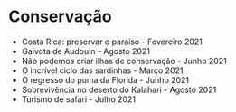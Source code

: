 # Conservação

* Costa Rica: preservar o paraíso - Fevereiro 2021
* Gaivota de Audouin - Agosto 2021
* Não podemos criar ilhas de conservação - Junho 2021
* O incrível ciclo das sardinhas - Março 2021
* O regresso do puma da Florida - Junho 2021
* Sobrevivência no deserto do Kalahari - Agosto 2021
* Turismo de safari - Julho 2021